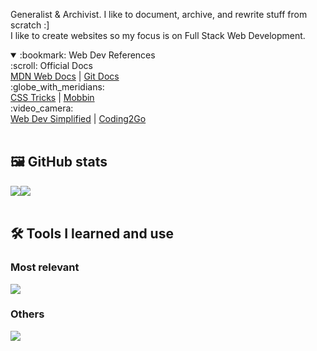 Generalist & Archivist. I like to document, archive, and rewrite stuff from scratch :] <br>
I like to create websites so my focus is on Full Stack Web Development. <br>

<details open>
  <summary>:bookmark: Web Dev References</summary>
    :scroll: Official Docs <br>
      <a href="https://developer.mozilla.org/en-US/" target="_blank">MDN Web Docs</a> |
      <a href="https://git-scm.com/doc" target="_blank">Git Docs</a> <br>
    :globe_with_meridians: <br>
      <a href="https://css-tricks.com/" target="_blank">CSS Tricks</a> |
      <a href="https://mobbin.com/discover/sites/latest" target="_blank">Mobbin</a> <br>
    :video_camera: <br>
      <a href="https://m.youtube.com/@WebDevSimplified" target="_blank">Web Dev Simplified</a> |
      <a href="https://m.youtube.com/@coding2go" target="_blank">Coding2Go</a> <br>
</details> <br>

## :framed_picture: GitHub stats
<div style="display: flex;">
<img src="https://github-readme-stats.vercel.app/api?username=giannasaurus&show_icons=true&theme=transparent"></a>
<img src="https://github-readme-stats.vercel.app/api/top-langs/?username=giannasaurus&layout=compact&theme=transparent"</a>
</div> <br>
<!--
![Gianna's GitHub stats](https://github-readme-stats.vercel.app/api?username=giannasaurus&show_icons=true&theme=transparent)
[![Top Langs](https://github-readme-stats.vercel.app/api/top-langs/?username=giannasaurus&layout=compact&theme=transparent)](https://github.com/giannasaurus/github-readme-stats)
-->

## :hammer_and_wrench: Tools I learned and use
### Most relevant
<div align='left'>
  <img src="https://skillicons.dev/icons?i=html,css,js,git,github,nodejs,npm,express,vscode&theme=dark" />
</p>

### Others
<p align='left'>
  <img src="https://skillicons.dev/icons?i=c,cs,java,jquery,figma,notion,md,visualstudio,sublime,replit&theme=dark" />
</p>
